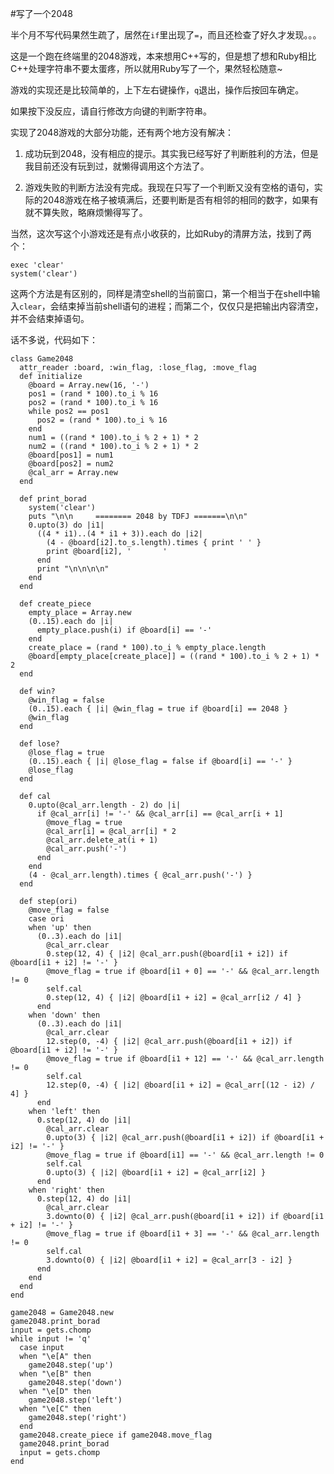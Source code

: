#写了一个2048  

半个月不写代码果然生疏了，居然在```if```里出现了```=```，而且还检查了好久才发现。。。  

这是一个跑在终端里的2048游戏，本来想用C++写的，但是想了想和Ruby相比C++处理字符串不要太蛋疼，所以就用Ruby写了一个，果然轻松随意~  

游戏的实现还是比较简单的，上下左右键操作，```q```退出，操作后按回车确定。

如果按下没反应，请自行修改方向键的判断字符串。

实现了2048游戏的大部分功能，还有两个地方没有解决：

1. 成功玩到2048，没有相应的提示。其实我已经写好了判断胜利的方法，但是我目前还没有玩到过，就懒得调用这个方法了。

2. 游戏失败的判断方法没有完成。我现在只写了一个判断又没有空格的语句，实际的2048游戏在格子被填满后，还要判断是否有相邻的相同的数字，如果有就不算失败，略麻烦懒得写了。  

当然，这次写这个小游戏还是有点小收获的，比如Ruby的清屏方法，找到了两个：

    exec 'clear'
    system('clear')  
  
这两个方法是有区别的，同样是清空shell的当前窗口，第一个相当于在shell中输入```clear```，会结束掉当前shell语句的进程；而第二个，仅仅只是把输出内容清空，并不会结束掉语句。  

话不多说，代码如下：  

    class Game2048
      attr_reader :board, :win_flag, :lose_flag, :move_flag
      def initialize
        @board = Array.new(16, '-')
        pos1 = (rand * 100).to_i % 16
        pos2 = (rand * 100).to_i % 16
        while pos2 == pos1
          pos2 = (rand * 100).to_i % 16
        end
        num1 = ((rand * 100).to_i % 2 + 1) * 2
        num2 = ((rand * 100).to_i % 2 + 1) * 2
        @board[pos1] = num1
        @board[pos2] = num2
        @cal_arr = Array.new
      end
      
      def print_borad
        system('clear') 
        puts "\n\n     ======== 2048 by TDFJ =======\n\n"
        0.upto(3) do |i1|
          ((4 * i1)..(4 * i1 + 3)).each do |i2| 
            (4 - @board[i2].to_s.length).times { print ' ' }
            print @board[i2], '       ' 
          end
          print "\n\n\n\n"
        end
      end
      
      def create_piece
        empty_place = Array.new
        (0..15).each do |i|
          empty_place.push(i) if @board[i] == '-'
        end
        create_place = (rand * 100).to_i % empty_place.length
        @board[empty_place[create_place]] = ((rand * 100).to_i % 2 + 1) * 2
      end
      
      def win?
        @win_flag = false
        (0..15).each { |i| @win_flag = true if @board[i] == 2048 }
        @win_flag
      end
      
      def lose?
        @lose_flag = true
        (0..15).each { |i| @lose_flag = false if @board[i] == '-' }
        @lose_flag
      end
      
      def cal
        0.upto(@cal_arr.length - 2) do |i|
          if @cal_arr[i] != '-' && @cal_arr[i] == @cal_arr[i + 1]
            @move_flag = true
            @cal_arr[i] = @cal_arr[i] * 2
            @cal_arr.delete_at(i + 1)
            @cal_arr.push('-')
          end
        end
        (4 - @cal_arr.length).times { @cal_arr.push('-') }
      end
      
      def step(ori)
        @move_flag = false
        case ori
        when 'up' then
          (0..3).each do |i1|
            @cal_arr.clear
            0.step(12, 4) { |i2| @cal_arr.push(@board[i1 + i2]) if @board[i1 + i2] != '-' }
            @move_flag = true if @board[i1 + 0] == '-' && @cal_arr.length != 0
            self.cal
            0.step(12, 4) { |i2| @board[i1 + i2] = @cal_arr[i2 / 4] }
          end
        when 'down' then
          (0..3).each do |i1|
            @cal_arr.clear
            12.step(0, -4) { |i2| @cal_arr.push(@board[i1 + i2]) if @board[i1 + i2] != '-' }
            @move_flag = true if @board[i1 + 12] == '-' && @cal_arr.length != 0
            self.cal
            12.step(0, -4) { |i2| @board[i1 + i2] = @cal_arr[(12 - i2) / 4] }
          end
        when 'left' then
          0.step(12, 4) do |i1|
            @cal_arr.clear
            0.upto(3) { |i2| @cal_arr.push(@board[i1 + i2]) if @board[i1 + i2] != '-' }
            @move_flag = true if @board[i1] == '-' && @cal_arr.length != 0
            self.cal
            0.upto(3) { |i2| @board[i1 + i2] = @cal_arr[i2] }
          end
        when 'right' then
          0.step(12, 4) do |i1|
            @cal_arr.clear
            3.downto(0) { |i2| @cal_arr.push(@board[i1 + i2]) if @board[i1 + i2] != '-' }
            @move_flag = true if @board[i1 + 3] == '-' && @cal_arr.length != 0
            self.cal
            3.downto(0) { |i2| @board[i1 + i2] = @cal_arr[3 - i2] }
          end
        end
      end
    end

    game2048 = Game2048.new
    game2048.print_borad
    input = gets.chomp
    while input != 'q'
      case input
      when "\e[A" then
        game2048.step('up')
      when "\e[B" then
        game2048.step('down')
      when "\e[D" then
        game2048.step('left')
      when "\e[C" then
        game2048.step('right')
      end
      game2048.create_piece if game2048.move_flag
      game2048.print_borad
      input = gets.chomp
    end
